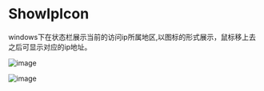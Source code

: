 # ShowIpIcon
windows下在状态栏展示当前的访问ip所属地区,以图标的形式展示，鼠标移上去之后可显示对应的ip地址。

![image](https://github.com/user-attachments/assets/78b4525d-3576-483e-87dc-ddf9827fd5bb)

![image](https://github.com/user-attachments/assets/11b52dc8-b723-4a06-93fa-ed64a0734936)




